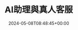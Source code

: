 ---
title: "AI助理與真人客服"
description: "AI助理與真人客服"
lead: ""
date: 2024-05-08T08:48:45+00:00
lastmod: 2024-05-21T08:48:45+00:00
weight: 20
draft: false
images: []
toc: true
---
